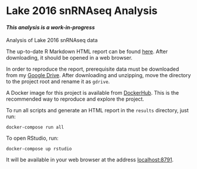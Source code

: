 <!---
    This file is part of lake-2016-snRNAseq.
    Copyright (C) 2019  Emir Turkes

    This program is free software: you can redistribute it and/or modify
    it under the terms of the GNU General Public License as published by
    the Free Software Foundation, either version 3 of the License, or
    (at your option) any later version.

    This program is distributed in the hope that it will be useful,
    but WITHOUT ANY WARRANTY; without even the implied warranty of
    MERCHANTABILITY or FITNESS FOR A PARTICULAR PURPOSE.  See the
    GNU General Public License for more details.

    You should have received a copy of the GNU General Public License
    along with this program.  If not, see <http://www.gnu.org/licenses/>.

    Emir Turkes can be contacted at emir.turkes@eturkes.com
-->

# Lake 2016 snRNAseq Analysis
#### *This analysis is a work-in-progress*

Analysis of Lake 2016 snRNAseq data

The up-to-date R Markdown HTML report can be found [here](https://drive.google.com/file/d/1vwjFSnYd1bUV_NGqQmY8oqoSFR1gdgQy/view?usp=sharing).
After downloading, it should be opened in a web browser.

In order to reproduce the report, prerequisite data must be downloaded from my [Google Drive](https://drive.google.com/drive/folders/1AabpzFGfe7ZMaQC3fV4IiwlSn0KupsqJ?usp=sharing).
After downloading and unzipping, move the directory to the project root and rename it as `gdrive`.

A Docker image for this project is available from [DockerHub](https://hub.docker.com/r/eturkes/lake-2016-snrnaseq).
This is the recommended way to reproduce and explore the project.

To run all scripts and generate an HTML report in the `results` directory, just run:
```
docker-compose run all
```

To open RStudio, run:
```
docker-compose up rstudio
```
It will be available in your web browser at the address [localhost:8791](http://localhost:8791).
